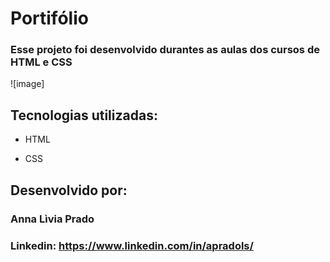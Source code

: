 # Portifólio

### Esse projeto foi desenvolvido durantes as aulas dos cursos de HTML e CSS

![image]

## Tecnologias utilizadas:

* HTML

* CSS

## Desenvolvido por:

### Anna Lìvia Prado

### Linkedin: https://www.linkedin.com/in/apradols/

